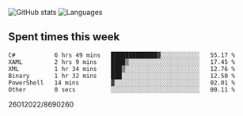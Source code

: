 ![GitHub stats](https://github-readme-stats.vercel.app/api?username=emipa606&theme=github_dark&show_icons=true) 
![Languages](https://github-readme-stats.vercel.app/api/top-langs/?username=emipa606&theme=github_dark&layout=compact)

## Spent times this week
<!--START_SECTION:waka-->

```text
C#           6 hrs 49 mins   █████████████▓░░░░░░░░░░░   55.17 %
XAML         2 hrs 9 mins    ████▒░░░░░░░░░░░░░░░░░░░░   17.45 %
XML          1 hr 34 mins    ███▒░░░░░░░░░░░░░░░░░░░░░   12.76 %
Binary       1 hr 32 mins    ███░░░░░░░░░░░░░░░░░░░░░░   12.50 %
PowerShell   14 mins         ▓░░░░░░░░░░░░░░░░░░░░░░░░   02.01 %
Other        0 secs          ░░░░░░░░░░░░░░░░░░░░░░░░░   00.11 %
```

<!--END_SECTION:waka-->


26012022/8690260
